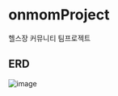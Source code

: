 # onmomProject
헬스장 커뮤니티 팀프로젝트

ERD
---------------
![image](https://user-images.githubusercontent.com/86938974/174552117-954e319c-17c4-4679-bb87-229f0ae151c5.png)

